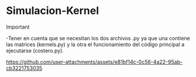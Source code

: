 # Simulacion-Kernel
>[!IMPORTANT]
>-Tener en cuenta que se necesitan los dos archivos .py ya que una contiene las matrices (kernels.py) y la otra el funcionamiento del código principal a ejecutarse (costero.py).

https://github.com/user-attachments/assets/e81bf14c-0c56-4a22-95ab-cb3221753035

